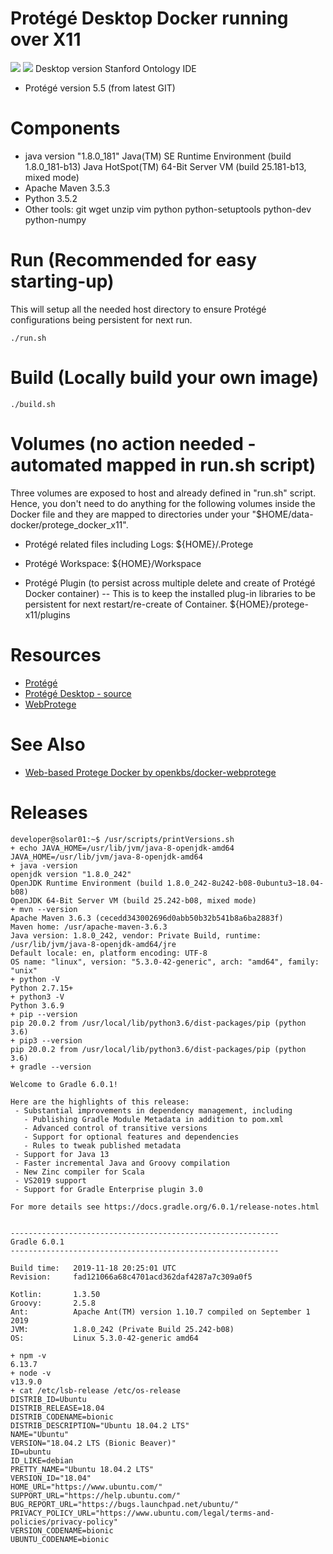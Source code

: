 # Protégé Desktop Docker running over X11
[![](https://images.microbadger.com/badges/image/openkbs/protege-docker-x11.svg)](https://microbadger.com/images/openkbs/protege-docker-x11 "Get your own image badge on microbadger.com") [![](https://images.microbadger.com/badges/version/openkbs/protege-docker-x11.svg)](https://microbadger.com/images/openkbs/protege-docker-x11 "Get your own version badge on microbadger.com")
Desktop version Stanford Ontology IDE
* Protégé version 5.5 (from latest GIT)

# Components
* java version "1.8.0_181"
  Java(TM) SE Runtime Environment (build 1.8.0_181-b13)
  Java HotSpot(TM) 64-Bit Server VM (build 25.181-b13, mixed mode)
* Apache Maven 3.5.3
* Python 3.5.2
* Other tools: git wget unzip vim python python-setuptools python-dev python-numpy 

# Run (Recommended for easy starting-up)
This will setup all the needed host directory to ensure Protégé configurations being persistent for next run.
```
./run.sh
```
# Build (Locally build your own image)
```
./build.sh
```

# Volumes (no action needed - automated mapped in run.sh script)
Three volumes are exposed to host and already defined in "run.sh" script. Hence, you don't need to do anything for the following volumes inside the Docker file and they are mapped to directories under your "$HOME/data-docker/protege_docker_x11".

* Protégé related files including Logs:
${HOME}/.Protege

* Protégé Workspace:
${HOME}/Workspace

* Protégé Plugin (to persist across multiple delete and create of Protégé Docker container) --
This is to keep the installed plug-in libraries to be persistent for next restart/re-create of Container.
${HOME}/protege-x11/plugins

# Resources
* [Protégé](https://protege.stanford.edu/)
* [Protégé Desktop - source](https://github.com/protegeproject/protege)
* [WebProtege](https://webprotege.stanford.edu)

# See Also
* [Web-based Protege Docker by openkbs/docker-webprotege](https://hub.docker.com/r/openkbs/docker-webprotege/)

# Releases
```
developer@solar01:~$ /usr/scripts/printVersions.sh 
+ echo JAVA_HOME=/usr/lib/jvm/java-8-openjdk-amd64
JAVA_HOME=/usr/lib/jvm/java-8-openjdk-amd64
+ java -version
openjdk version "1.8.0_242"
OpenJDK Runtime Environment (build 1.8.0_242-8u242-b08-0ubuntu3~18.04-b08)
OpenJDK 64-Bit Server VM (build 25.242-b08, mixed mode)
+ mvn --version
Apache Maven 3.6.3 (cecedd343002696d0abb50b32b541b8a6ba2883f)
Maven home: /usr/apache-maven-3.6.3
Java version: 1.8.0_242, vendor: Private Build, runtime: /usr/lib/jvm/java-8-openjdk-amd64/jre
Default locale: en, platform encoding: UTF-8
OS name: "linux", version: "5.3.0-42-generic", arch: "amd64", family: "unix"
+ python -V
Python 2.7.15+
+ python3 -V
Python 3.6.9
+ pip --version
pip 20.0.2 from /usr/local/lib/python3.6/dist-packages/pip (python 3.6)
+ pip3 --version
pip 20.0.2 from /usr/local/lib/python3.6/dist-packages/pip (python 3.6)
+ gradle --version

Welcome to Gradle 6.0.1!

Here are the highlights of this release:
 - Substantial improvements in dependency management, including
   - Publishing Gradle Module Metadata in addition to pom.xml
   - Advanced control of transitive versions
   - Support for optional features and dependencies
   - Rules to tweak published metadata
 - Support for Java 13
 - Faster incremental Java and Groovy compilation
 - New Zinc compiler for Scala
 - VS2019 support
 - Support for Gradle Enterprise plugin 3.0

For more details see https://docs.gradle.org/6.0.1/release-notes.html


------------------------------------------------------------
Gradle 6.0.1
------------------------------------------------------------

Build time:   2019-11-18 20:25:01 UTC
Revision:     fad121066a68c4701acd362daf4287a7c309a0f5

Kotlin:       1.3.50
Groovy:       2.5.8
Ant:          Apache Ant(TM) version 1.10.7 compiled on September 1 2019
JVM:          1.8.0_242 (Private Build 25.242-b08)
OS:           Linux 5.3.0-42-generic amd64

+ npm -v
6.13.7
+ node -v
v13.9.0
+ cat /etc/lsb-release /etc/os-release
DISTRIB_ID=Ubuntu
DISTRIB_RELEASE=18.04
DISTRIB_CODENAME=bionic
DISTRIB_DESCRIPTION="Ubuntu 18.04.2 LTS"
NAME="Ubuntu"
VERSION="18.04.2 LTS (Bionic Beaver)"
ID=ubuntu
ID_LIKE=debian
PRETTY_NAME="Ubuntu 18.04.2 LTS"
VERSION_ID="18.04"
HOME_URL="https://www.ubuntu.com/"
SUPPORT_URL="https://help.ubuntu.com/"
BUG_REPORT_URL="https://bugs.launchpad.net/ubuntu/"
PRIVACY_POLICY_URL="https://www.ubuntu.com/legal/terms-and-policies/privacy-policy"
VERSION_CODENAME=bionic
UBUNTU_CODENAME=bionic
```
